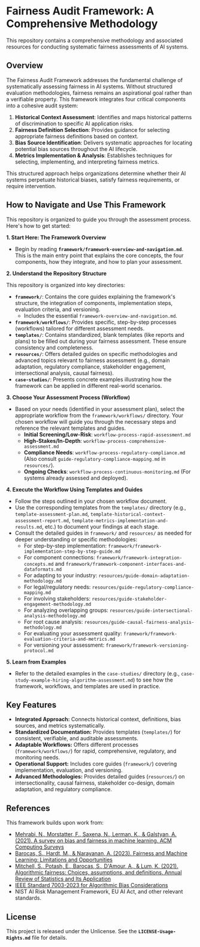# Fairness Audit Framework: A Comprehensive Methodology

This repository contains a comprehensive methodology and associated resources for conducting systematic fairness assessments of AI systems.

## Overview

The Fairness Audit Framework addresses the fundamental challenge of systematically assessing fairness in AI systems. Without structured evaluation methodologies, fairness remains an aspirational goal rather than a verifiable property. This framework integrates four critical components into a cohesive audit system:

1.  **Historical Context Assessment**: Identifies and maps historical patterns of discrimination to specific AI application risks.
2.  **Fairness Definition Selection**: Provides guidance for selecting appropriate fairness definitions based on context.
3.  **Bias Source Identification**: Delivers systematic approaches for locating potential bias sources throughout the AI lifecycle.
4.  **Metrics Implementation & Analysis**: Establishes techniques for selecting, implementing, and interpreting fairness metrics.

This structured approach helps organizations determine whether their AI systems perpetuate historical biases, satisfy fairness requirements, or require intervention.

## How to Navigate and Use This Framework

This repository is organized to guide you through the assessment process. Here's how to get started:

**1. Start Here: The Framework Overview**

*   Begin by reading **`framework/framework-overview-and-navigation.md`**. This is the main entry point that explains the core concepts, the four components, how they integrate, and how to plan your assessment.

**2. Understand the Repository Structure**

This repository is organized into key directories:

*   **`framework/`**: Contains the core guides explaining the framework's structure, the integration of components, implementation steps, evaluation criteria, and versioning.
    *   Includes the essential `framework-overview-and-navigation.md`.
*   **`framework/workflows/`**: Provides specific, step-by-step processes (workflows) tailored for different assessment needs.
*   **`templates/`**: Contains standardized, blank templates (like reports and plans) to be filled out during your fairness assessment. These ensure consistency and completeness.
*   **`resources/`**: Offers detailed guides on specific methodologies and advanced topics relevant to fairness assessment (e.g., domain adaptation, regulatory compliance, stakeholder engagement, intersectional analysis, causal fairness).
*   **`case-studies/`**: Presents concrete examples illustrating how the framework can be applied in different real-world scenarios.

**3. Choose Your Assessment Process (Workflow)**

*   Based on your needs (identified in your assessment plan), select the appropriate workflow from the `framework/workflows/` directory. Your chosen workflow will guide you through the necessary steps and reference the relevant templates and guides.
    *   **Initial Screening/Low-Risk**: `workflow-process-rapid-assessment.md`
    *   **High-Stakes/In-Depth**: `workflow-process-comprehensive-assessment.md`
    *   **Compliance Needs**: `workflow-process-regulatory-compliance.md` (Also consult `guide-regulatory-compliance-mapping.md` in `resources/`).
    *   **Ongoing Checks**: `workflow-process-continuous-monitoring.md` (For systems already assessed and deployed).

**4. Execute the Workflow Using Templates and Guides**

*   Follow the steps outlined in your chosen workflow document.
*   Use the corresponding templates from the `templates/` directory (e.g., `template-assessment-plan.md`, `template-historical-context-assessment-report.md`, `template-metrics-implementation-and-results.md`, etc.) to document your findings at each stage.
*   Consult the detailed guides in `framework/` and `resources/` as needed for deeper understanding or specific methodologies:
    *   For step-by-step implementation: `framework/framework-implementation-step-by-step-guide.md`
    *   For component connections: `framework/framework-integration-concepts.md` and `framework/framework-component-interfaces-and-dataformats.md`
    *   For adapting to your industry: `resources/guide-domain-adaptation-methodology.md`
    *   For legal/regulatory needs: `resources/guide-regulatory-compliance-mapping.md`
    *   For involving stakeholders: `resources/guide-stakeholder-engagement-methodology.md`
    *   For analyzing overlapping groups: `resources/guide-intersectional-analysis-methodology.md`
    *   For root cause analysis: `resources/guide-causal-fairness-analysis-methodology.md`
    *   For evaluating your assessment quality: `framework/framework-evaluation-criteria-and-metrics.md`
    *   For versioning your assessment: `framework/framework-versioning-protocol.md`

**5. Learn from Examples**

*   Refer to the detailed examples in the `case-studies/` directory (e.g., `case-study-example-hiring-algorithm-assessment.md`) to see how the framework, workflows, and templates are used in practice.

## Key Features

*   **Integrated Approach:** Connects historical context, definitions, bias sources, and metrics systematically.
*   **Standardized Documentation:** Provides templates (`templates/`) for consistent, verifiable, and auditable assessments.
*   **Adaptable Workflows:** Offers different processes (`framework/workflows/`) for rapid, comprehensive, regulatory, and monitoring needs.
*   **Operational Support:** Includes core guides (`framework/`) covering implementation, evaluation, and versioning.
*   **Advanced Methodologies:** Provides detailed guides (`resources/`) on intersectionality, causal fairness, stakeholder co-design, domain adaptation, and regulatory compliance.

## References

This framework builds upon work from:

-   [Mehrabi, N., Morstatter, F., Saxena, N., Lerman, K., & Galstyan, A. (2021). A survey on bias and fairness in machine learning. ACM Computing Surveys](https://dl.acm.org/doi/10.1145/3457607)
-   [Barocas, S., Hardt, M., & Narayanan, A. (2023). Fairness and Machine Learning: Limitations and Opportunities](https://fairmlbook.org)
-   [Mitchell, S., Potash, E., Barocas, S., D'Amour, A., & Lum, K. (2021). Algorithmic fairness: Choices, assumptions, and definitions. Annual Review of Statistics and Its Application](https://www.annualreviews.org/doi/10.1146/annurev-statistics-042720-125902)
-   [IEEE Standard 7003-2023 for Algorithmic Bias Considerations](https://sagroups.ieee.org/7003/)
-   NIST AI Risk Management Framework, EU AI Act, and other relevant standards.

## License

This project is released under the Unlicense. See the **`LICENSE-Usage-Rights.md`** file for details.